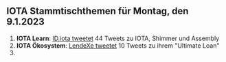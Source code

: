 ## IOTA Stammtischthemen für Montag, den 9.1.2023

1. **IOTA Learn**: [ID.iota tweetet](https://twitter.com/id_iota/status/1609957772845780992?s=20&t=pGReBICqxfgN2ov8ERDySg) 44 Tweets zu IOTA, Shimmer und Assembly
2. **IOTA Ökosystem**: [LendeXe tweetet](https://twitter.com/LendeXeFinance/status/1609930924002623488?s=20&t=pGReBICqxfgN2ov8ERDySg) 10 Tweets zu ihrem "Ultimate Loan"
3.  
